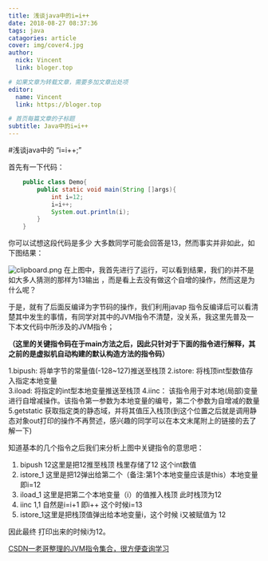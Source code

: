 ```yaml
---
title: 浅谈java中的i=i++
date: 2018-08-27 08:37:36
tags: java
catagories: article
cover: img/cover4.jpg
author: 
  nick: Vincent
  link: bloger.top

# 如果文章为转载文章，需要多加文章出处项
editor:
  name: Vincent
  link: https://bloger.top

# 首页每篇文章的子标题
subtitle: Java中的i=i++
---
```

#浅谈java中的 “i=i++;”

首先有一下代码：
```java
    public class Demo{
        public static void main(String []args){
            int i=12;
            i=i++;
            System.out.println(i);
        }
    }
```
你可以试想这段代码是多少  大多数同学可能会回答是13，然而事实并非如此，如下图结果：

![clipboard.png](https://segmentfault.com/img/bVbeHgO?w=985&h=561O)
在上图中，我首先进行了运行，可以看到结果，我们的i并不是如大多人猜测的那样为13输出 ，而是看上去没有做这个自增的操作，然而这是为什么呢？

于是，就有了后面反编译为字节码的操作，我们利用javap 指令反编译后可以看清楚其中发生的事情，有同学对其中的JVM指令不清楚，没关系，我这里先普及一下本文代码中所涉及的JVM指令；

**（这里的关键指令码在于main方法之后，因此只针对于下面的指令进行解释，其之前的是虚拟机自动构建的默认构造方法的指令码）**
  
   

 1.bipush:  将单字节的常量值(-128~127)推送至栈顶 
 2.istore:  将栈顶int型数值存入指定本地变量  
 3.iload:   将指定的int型本地变量推送至栈顶 
 4.iinc： 该指令用于对本地(局部)变量进行自增减操作。该指令第一参数为本地变量的编号，第二个参数为自增减的数量  
 5.getstatic  获取指定类的静态域，并将其值压入栈顶(到这个位置之后就是调用静态对象out打印的操作不再赘述，感兴趣的同学可以在本文末尾附上的链接的去了解一下)

知道基本的几个指令之后我们来分析上图中关键指令的意思吧：

 1. bipush 12这里是把12推至栈顶 栈里存储了12 这个int数值
 2. istore_1 这里是把12弹出给第二个（备注:第1个本地变量应该是this）本地变量 即i=12
 3. iload_1 这里是把第二个本地变量（i）的值推入栈顶 此时栈顶为12
 4. iinc 1,1 自然是i=i+1 即i++  这个时候i=13
 5. istore_1这里是把栈顶值弹出给本地变量i，这个时候 i又被赋值为 12

因此最终 打印出来的时候i为12。

[CSDN一老哥整理的JVM指令集合，很方便查询学习][1]

      


  [1]: https://blog.csdn.net/hudashi/article/details/7062781
